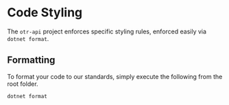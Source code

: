 # Code Styling

The `otr-api` project enforces specific styling rules, enforced easily via `dotnet format`.

## Formatting

To format your code to our standards, simply execute the following from the root folder.

```
dotnet format
```